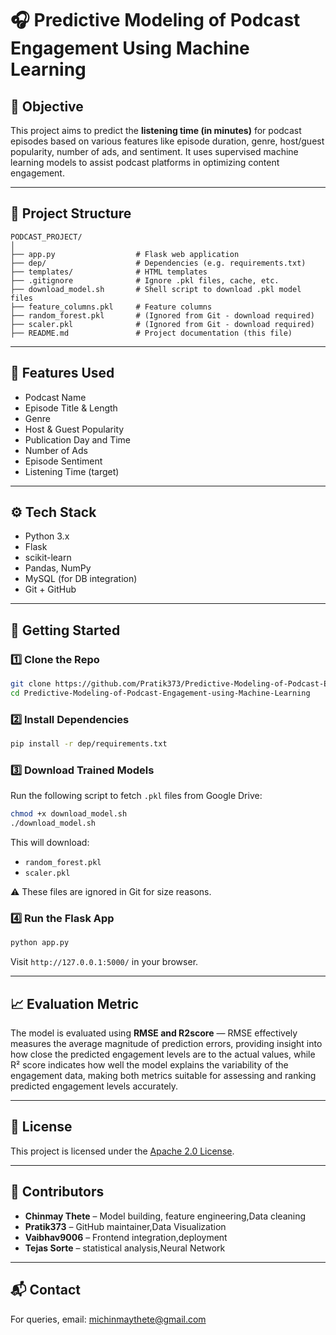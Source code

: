 # 🎧 Predictive Modeling of Podcast Engagement Using Machine Learning

## 📌 Objective
This project aims to predict the **listening time (in minutes)** for podcast episodes based on various features like episode duration, genre, host/guest popularity, number of ads, and sentiment. It uses supervised machine learning models to assist podcast platforms in optimizing content engagement.

---

## 📁 Project Structure

```
PODCAST_PROJECT/
│
├── app.py                  # Flask web application
├── dep/                    # Dependencies (e.g. requirements.txt)
├── templates/              # HTML templates
├── .gitignore              # Ignore .pkl files, cache, etc.
├── download_model.sh       # Shell script to download .pkl model files
├── feature_columns.pkl     # Feature columns
├── random_forest.pkl       # (Ignored from Git - download required)
├── scaler.pkl              # (Ignored from Git - download required)
├── README.md               # Project documentation (this file)
```

---

## 🧠 Features Used
- Podcast Name
- Episode Title & Length
- Genre
- Host & Guest Popularity
- Publication Day and Time
- Number of Ads
- Episode Sentiment
- Listening Time (target)

---

## ⚙️ Tech Stack
- Python 3.x
- Flask
- scikit-learn
- Pandas, NumPy
- MySQL (for DB integration)
- Git + GitHub

---

## 🚀 Getting Started

### 1️⃣ Clone the Repo
```bash
git clone https://github.com/Pratik373/Predictive-Modeling-of-Podcast-Engagement-using-Machine-Learning.git
cd Predictive-Modeling-of-Podcast-Engagement-using-Machine-Learning
```

### 2️⃣ Install Dependencies
```bash
pip install -r dep/requirements.txt
```

### 3️⃣ Download Trained Models
Run the following script to fetch `.pkl` files from Google Drive:
```bash
chmod +x download_model.sh
./download_model.sh
```

This will download:
- `random_forest.pkl`
- `scaler.pkl`

⚠️ These files are ignored in Git for size reasons.

### 4️⃣ Run the Flask App
```bash
python app.py
```

Visit `http://127.0.0.1:5000/` in your browser.

---

## 📈 Evaluation Metric

The model is evaluated using **RMSE and R2score** — RMSE effectively measures the average magnitude of prediction errors, providing insight into how close the predicted engagement levels are to the actual values, while R² score indicates how well the model explains the variability of the engagement data, making both metrics suitable for assessing and ranking predicted engagement levels accurately.

---

## 📄 License

This project is licensed under the [Apache 2.0 License](LICENSE).

---

## 👥 Contributors

- **Chinmay Thete** – Model building, feature engineering,Data cleaning
- **Pratik373** – GitHub maintainer,Data Visualization
- **Vaibhav9006** – Frontend integration,deployment
- **Tejas Sorte** – statistical analysis,Neural Network

---

## 📬 Contact

For queries, email: [michinmaythete@gmail.com](mailto:michinmaythete@gmail.com)
